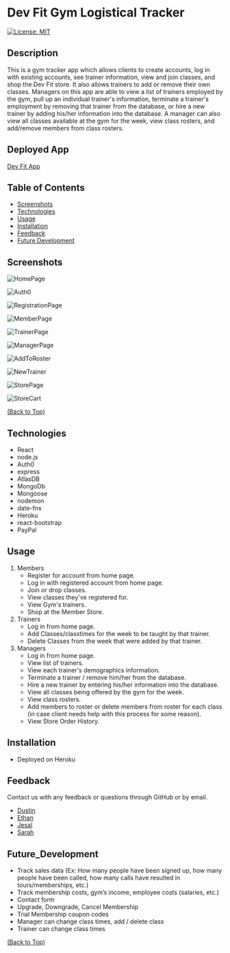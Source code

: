 # Dev Fit Gym Logistical Tracker

[![License: MIT](https://img.shields.io/badge/License-MIT-yellow.svg)](https://opensource.org/licenses/MIT)

## Description

This is a gym tracker app which allows clients to create accounts, log in with existing accounts, see trainer information, view and join classes, and shop the Dev Fit store. It also allows trainers to add or remove their own classes. Managers on this app are able to view a list of trainers employed by the gym, pull up an individual trainer's information, terminate a trainer's employment by removing that trainer from the database, or hire a new trainer by adding his/her information into the database. A manager can also view all classes available at the gym for the week, view class rosters, and add/remove members from class rosters.

## Deployed App

[Dev Fit App](https://dev-fit-gym-app.herokuapp.com/)

## Table of Contents

- [Screenshots](#Screenshots)
- [Technologies](#Technologies)
- [Usage](#Usage)
- [Installation](#Installation)
- [Feedback](#Feedback)
- [Future Development](#Future_Development)

## Screenshots

![HomePage](./client/src/images/screenshots/homePage.png)

![Auth0](./client/src/images/screenshots/auth0.png)

![RegistrationPage](./client/src/images/screenshots/registrationPage.png)

![MemberPage](./client/src/images/screenshots/memberPage.png)

![TrainerPage](./client/src/images/screenshots/trainerPage.png)

![ManagerPage](./client/src/images/screenshots/managerPage.png)

![AddToRoster](./client/src/images/screenshots/addToRoster.png)

![NewTrainer](./client/src/images/screenshots/newTrainer.png)

![StorePage](./client/src/images/screenshots/storePage.png)

![StoreCart](./client/src/images/screenshots/storeCart.png)

[(Back to Top)](#Description)

## Technologies

- React
- node.js
- Auth0
- express
- AtlasDB
- MongoDb
- Mongoose
- nodemon
- date-fns
- Heroku
- react-bootstrap
- PayPal

## Usage

1. Members
   - Register for account from home page.
   - Log in with registered account from home page.
   - Join or drop classes.
   - View classes they've registered for.
   - View Gym's trainers.
   - Shop at the Member Store.
2. Trainers
   - Log in from home page.
   - Add Classes/classtimes for the week to be taught by that trainer.
   - Delete Classes from the week that were added by that trainer.
3. Managers
   - Log in from home page.
   - View list of trainers.
   - View each trainer's demographics information.
   - Terminate a trainer / remove him/her from the database.
   - Hire a new trainer by entering his/her information into the database.
   - View all classes being offered by the gym for the week.
   - View class rosters.
   - Add members to roster or delete members from roster for each class (in case client needs help with this process for some reason).
   - View Store Order History.

## Installation

- Deployed on Heroku

## Feedback

Contact us with any feedback or questions through GitHub or by email.

- [Dustin](https://github.com/DustinErwin)
- [Ethan](https://github.com/Ewager1)
- [Jesal](https://github.com/JesalDM)
- [Sarah](https://github.com/smanter82/)

## Future_Development

- Track sales data (Ex: How many people have been signed up, how many people have been called, how many calls have resulted in tours/memberships, etc.)
- Track membership costs, gym’s income, employee costs (salaries, etc.)
- Contact form
- Upgrade, Downgrade, Cancel Membership
- Trial Membership coupon codes
- Manager can change class times, add / delete class
- Trainer can change class times

[(Back to Top)](#Description)

